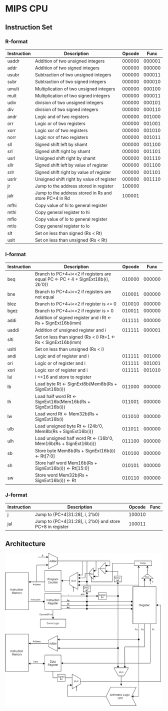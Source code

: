 # MIPS CPU

## Instruction Set

### R-format

| Instruction | Description                                           | Opcode | Func   |
| ----------- | ----------------------------------------------------- | ------ | ------ |
| uaddr       | Addition of two unsigned integers                     | 000000 | 000001 |
| addr        | Addition of two signed integers                       | 000000 | 000000 |
| usubr       | Subtraction of two unsigned integers                  | 000000 | 000011 |
| subr        | Subtraction of two signed integers                    | 000000 | 000010 |
| umult       | Multiplication of two unsigned integers               | 000000 | 000100 |
| mult        | Multiplication of two signed integers                 | 000000 | 000011 |
| udiv        | division of two unsigned integers                     | 000000 | 000101 |
| div         | division of two signed integers                       | 000000 | 000110 |
| andr        | Logic and of two registers                            | 000000 | 001000 |
| orr         | Logic or of two registers                             | 000000 | 001001 |
| xorr        | Logic xor of two registers                            | 000000 | 001010 |
| norr        | Logic nor of two registers                            | 000000 | 001011 |
| sll         | Signed shift left by shamt                            | 000000 | 001100 |
| srl         | Signed shift right by shamt                           | 000000 | 001101 |
| usrl        | Unsigned shift right by shamt                         | 000000 | 001110 |
| sllr        | Signed shift left by value of register                | 000000 | 001100 |
| srlr        | Signed shift right by value of register               | 000000 | 001101 |
| usrlr       | Unsigned shift right by value of register             | 000000 | 001110 |
| jr          | Jump to the address stored in register                | 100000 |        |
| jalr        | Jump to the address stored in Rs and store PC+4 in Rd | 100001 |        |
| mfhi        | Copy value of hi to general register                  |        |        |
| mthi        | Copy general register to hi                           |        |        |
| mflo        | Copy value of lo to general register                  |        |        |
| mtlo        | Copy general register to lo                           |        |        |
| slt         | Set on less than signed (Rs < Rt)                     |        |        |
| uslt        | Set on less than unsigned (Rs < Rt)                   |        |        |

### I-format

| Instruction | Description                                                  | Opcode | Func   |
| ----------- | ------------------------------------------------------------ | ------ | ------ |
| beq         | Branch to PC+4+i<<2 if registers are equal       PC <- PC + 4 + SignExt18b({i, 2b'0}) | 010000 | 000000 |
| bne         | Branch to PC+4+i<<2 if registers are not equal               | 010001 | 000000 |
| blez        | Branch to PC+4+i<<2 if register is <= 0                      | 010010 | 000000 |
| bgez        | Branch to PC+4+i<<2 if register is >  0                      | 010011 | 000000 |
| addi        | Addition of signed register and i                          Rt <- Rs + SignExt16b(imm) | 011111 | 000000 |
| uaddi       | Addition of unsigned register and i                          | 011111 | 000001 |
| slti        | Set on less than signed (Rs < i)                           Rt=1 <- Rs < SignExt16b(imm) |        |        |
| uslti       | Set on less than unsigned (Rs < i)                           |        |        |
| andi        | Logic and of register and i                                  | 011111 | 001000 |
| ori         | Logic or of register and i                                   | 011111 | 001001 |
| xori        | Logic xor of register and i                                  | 011111 | 001010 |
| lui         | i <<16 and store to register                                 |        |        |
| lb          | Load byte                         Rt <- SignExt8b(Mem8b(Rs + SignExt16b(i)) | 011000 | 000000 |
| lh          | Load half word                 Rt <- SignExt16b(Mem16b(Rs + SignExt16b(i)) | 011001 | 000000 |
| lw          | Load word                        Rt <- Mem32b(Rs + SignExt16b(i) | 011010 | 000000 |
| ulb         | Load unsigned byte         Rt <-  {24b'0, Mem8b(Rs + SignExt16b(i)} | 011011 | 000000 |
| ulh         | Load unsigned half word Rt <-  {16b'0, Mem16b(Rs + SignExt16b(i)} | 011100 | 000000 |
| sb          | Store byte                        Mem8b(Rs + SignExt16b(i))  <- Rt[7:0] | 010100 | 000000 |
| sh          | Store half word                Mem16b(Rs + SignExt16b(i))  <- Rt[15:0] | 010101 | 000000 |
| sw          | Store word                       Mem32b(Rs + SignExt16b(i))  <- Rt | 010110 | 000000 |

### J-format

| Instruction | Description                                               | Opcode | Func |
| ----------- | --------------------------------------------------------- | ------ | ---- |
| j           | Jump to {PC+4[31:28], i, 2'b0}                            | 100010 |      |
| jal         | Jump to {PC+4[31:28], i, 2'b0} and store PC+8 in register | 100011 |      |

## Architecture

![Architecture](https://github.com/haitianzhishang/MIPS_CPU/blob/main/datasheet/MIPS%20CPU.drawio.png?raw=true)

